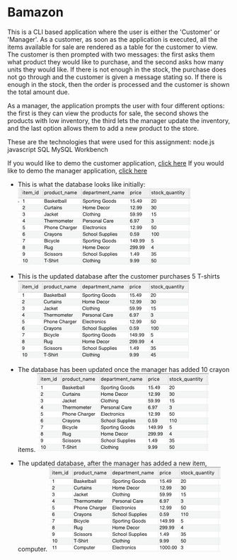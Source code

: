 # Bamazon

This is a CLI based application where the user is either the 'Customer' or 'Manager'. As a customer, as soon as the application is executed, all the items available for sale are rendered as a table for the customer to view. The customer is then prompted with two messages: the first asks them what product they would like to purchase, and the second asks how many units they would like. If there is not enough in the stock, the purchase does not go through and the customer is given a message stating so. If there is enough in the stock, then the order is processed and the customer is shown the total amount due.

As a manager, the application prompts the user with four different options: the first is they can view the products for sale, the second shows the products with low inventory, the third lets the manager update the inventory, and the last option allows them to add a new product to the store.

These are the technologies that were used for this assignment:
node.js
javascript
SQL
MySQL Workbench

If you would like to demo the customer application, [click here](./customer.mov)
If you would like to demo the manager application, [click here](./manager.mov)

* This is what the database looks like initially:
![Initial data](/images/table1.png)

* This is the updated database after the customer purchases 5 T-shirts
![After purchase](/images/table2.png)

* The database has been updated once the manager has added 10 crayon items. 
![Added inventory](/images/table3.png)

* The updated database, after the manager has added a new item, computer.
![New item added](/images/table4.png)


